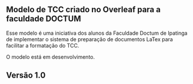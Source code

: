 ## Modelo de TCC criado no Overleaf para a faculdade DOCTUM

Esse modelo é uma iniciativa dos alunos da Faculdade Doctum de Ipatinga de implementar o sistema de preparação de documentos LaTex para facilitar a formatação do TCC.

O modelo está em desenvolvimento.

## Versão 1.0
